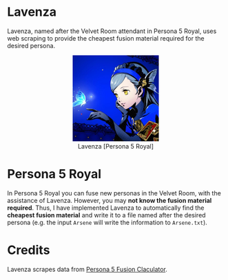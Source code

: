# Lavenza
Lavenza, named after the Velvet Room attendant in Persona 5 Royal, uses web scraping to provide the cheapest fusion material required for
the desired persona.

<p align="center">
  <img width="200" height="200" src="lavenza.jpeg" alt="Lavenza Image">
  <br />
  Lavenza [Persona 5 Royal]
</p>

# Persona 5 Royal
In Persona 5 Royal you can fuse new personas in the Velvet Room, with the assistance of Lavenza. However, you may **not know the fusion material required**. Thus, I have implemented Lavenza to automatically find the **cheapest fusion material** and write it
to a file named after the desired persona (e.g. the input `Arsene` will write the information to `Arsene.txt`).


# Credits

Lavenza scrapes data from [Persona 5 Fusion Claculator](https://chinhodado.github.io/persona5_calculator/indexRoyal.html#/list).
